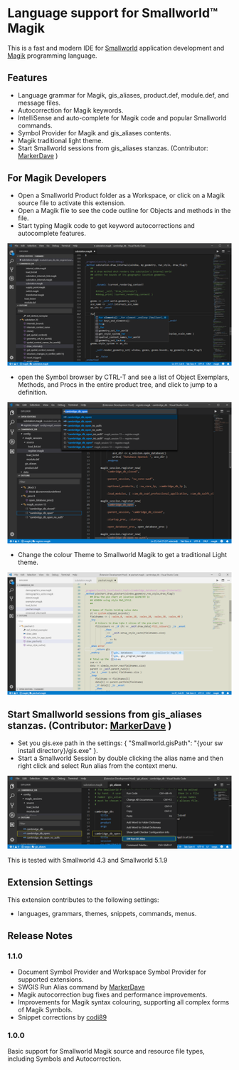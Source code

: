 # Language support for Smallworld™ Magik

This is a fast and modern IDE for [Smallworld](https://en.wikipedia.org/wiki/Smallworld) application development and [Magik](https://en.wikipedia.org/wiki/Magik_%28programming_language%29) programming language.

## Features

* Language grammar for Magik, gis_aliases, product.def, module.def, and message files.
* Autocorrection for Magik keywords.
* IntelliSense and auto-complete for Magik code and popular Smallworld commands.
* Symbol Provider for Magik and gis_aliases contents.
* Magik traditional light theme.  
* Start Smallworld sessions from gis_aliases stanzas. (Contributor: [MarkerDave](https://github.com/MarkerDave) )

## For Magik Developers

* Open a Smallworld Product folder as a Workspace, or click on a Magik source file to activate this extension.
* Open a Magik file to see the code outline for Objects and methods in the file.
* Start typing Magik code to get keyword autocorrections and autocomplete features.

![Snippet](images/snippet.png)

* open the Symbol browser by CTRL-T and see a list of Object Exemplars, Methods, and Procs in the entire product tree, and click to jump to a definition.

![CTRL-T](images/CodeOutline.png)

* Change the colour Theme to Smallworld Magik to get a traditional Light theme.

![Smallworld Magik Theme](images/syntaxLight.png)

## Start Smallworld sessions from gis_aliases stanzas. (Contributor: [MarkerDave](https://github.com/MarkerDave) )

* Set you gis.exe path in the settings: { "Smallworld.gisPath": "{your sw install directory}/gis.exe" }.
* Start a Smallworld Session by double clicking the alias name and then right click and select Run alias from the context menu.

![Run GIS Alias](images/SWRunGisAlias.png)

This is tested with Smallworld 4.3 and Smallworld 5.1.9

## Extension Settings

This extension contributes to the following settings:

* languages, grammars, themes, snippets, commands, menus.

## Release Notes

### 1.1.0

* Document Symbol Provider and Workspace Symbol Provider for supported extensions.
* SWGIS Run Alias command by [MarkerDave](https://github.com/MarkerDave)
* Magik autocorrection bug fixes and performance improvements.
* Improvements for Magik syntax colouring, supporting all complex forms of Magik Symbols.
* Snippet corrections by [codi89](https://github.com/codi89)

### 1.0.0

Basic support for Smallworld Magik source and resource file types, including Symbols and Autocorrection.

